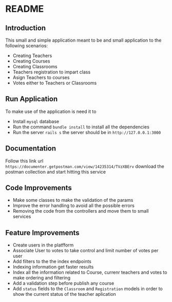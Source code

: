 # README

## Introduction

This small and simple application meant to be and small application to the following scenarios:

- Creating Teachers
- Creating Courses
- Creating Classrooms
- Teachers registration to impart class
- Asign Teachers to courses
- Votes either to Teachers or Classrooms

## Run Application
To make use of the application is need it to

- Install `mysql` database
- Run the command `bundle install` to install all the dependencies
- Run the server `rails s` the server should be in `http://127.0.0.1:3000`


## Documentation

Follow this link url `https://documenter.getpostman.com/view/14235314/TVzXBErv` download the postman collection and start hitting this service

## Code Improvements
- Make some classes to make the validation of the params
- Improve the error handling to avoid all the possible errors
- Removing the code from the controllers and move them to small services

## Feature Improvements
- Create users in the platfform
- Associate User to votes to take control and limit number of votes per user 
- Add filters to the the index endpoints
- Indexing information get faster results
- Index all the information related to Course, currenr teachers and votes to make ordering and filtering
- Add a validation step before publish any course
- Add `status` fields to the `Classroom` and `Registration` models in order to show the current status of the teacher aplication


